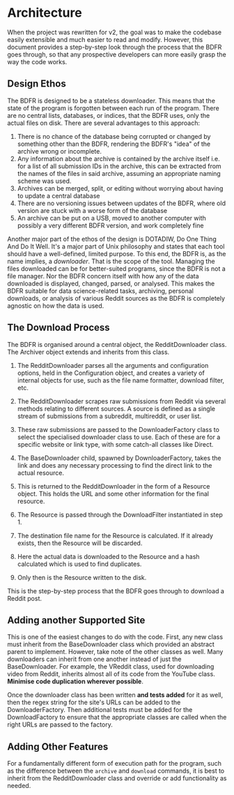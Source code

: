 # Architecture

When the project was rewritten for v2, the goal was to make the codebase easily extensible and much easier to read and modify. However, this document provides a step-by-step look through the process that the BDFR goes through, so that any prospective developers can more easily grasp the way the code works.

## Design Ethos

The BDFR is designed to be a stateless downloader. This means that the state of the program is forgotten between each run of the program. There are no central lists, databases, or indices, that the BDFR uses, only the actual files on disk. There are several advantages to this approach:

  1. There is no chance of the database being corrupted or changed by something other than the BDFR, rendering the BDFR's "idea" of the archive wrong or incomplete.
  2. Any information about the archive is contained by the archive itself i.e. for a list of all submission IDs in the archive, this can be extracted from the names of the files in said archive, assuming an appropriate naming scheme was used.
  3. Archives can be merged, split, or editing without worrying about having to update a central database
  4. There are no versioning issues between updates of the BDFR, where old version are stuck with a worse form of the database
  5. An archive can be put on a USB, moved to another computer with possibly a very different BDFR version, and work completely fine

Another major part of the ethos of the design is DOTADIW, Do One Thing And Do It Well. It's a major part of Unix philosophy and states that each tool should have a well-defined, limited purpose. To this end, the BDFR is, as the name implies, a *downloader*. That is the scope of the tool. Managing the files downloaded can be for better-suited programs, since the BDFR is not a file manager. Nor the BDFR concern itself with how any of the data downloaded is displayed, changed, parsed, or analysed. This makes the BDFR suitable for data science-related tasks, archiving, personal downloads, or analysis of various Reddit sources as the BDFR is completely agnostic on how the data is used.

## The Download Process

The BDFR is organised around a central object, the RedditDownloader class. The Archiver object extends and inherits from this class.

  1. The RedditDownloader parses all the arguments and configuration options, held in the Configuration object, and creates a variety of internal objects for use, such as the file name formatter, download filter, etc. 
  
  2. The RedditDownloader scrapes raw submissions from Reddit via several methods relating to different sources. A source is defined as a single stream of submissions from a subreddit, multireddit, or user list.

  3. These raw submissions are passed to the DownloaderFactory class to select the specialised downloader class to use. Each of these are for a specific website or link type, with some catch-all classes like Direct. 

  4. The BaseDownloader child, spawned by DownloaderFactory, takes the link and does any necessary processing to find the direct link to the actual resource. 

  5. This is returned to the RedditDownloader in the form of a Resource object. This holds the URL and some other information for the final resource.

  6. The Resource is passed through the DownloadFilter instantiated in step 1.
  
  7. The destination file name for the Resource is calculated. If it already exists, then the Resource will be discarded.

  8. Here the actual data is downloaded to the Resource and a hash calculated which is used to find duplicates.

  9. Only then is the Resource written to the disk.

This is the step-by-step process that the BDFR goes through to download a Reddit post.

## Adding another Supported Site

This is one of the easiest changes to do with the code. First, any new class must inherit from the BaseDownloader class which provided an abstract parent to implement. However, take note of the other classes as well. Many downloaders can inherit from one another instead of just the BaseDownloader. For example, the VReddit class, used for downloading video from Reddit, inherits almost all of its code from the YouTube class. **Minimise code duplication wherever possible**.

Once the downloader class has been written **and tests added** for it as well, then the regex string for the site's URLs can be added to the DownloaderFactory. Then additional tests must be added for the DownloadFactory to ensure that the appropriate classes are called when the right URLs are passed to the factory.

## Adding Other Features

For a fundamentally different form of execution path for the program, such as the difference between the `archive` and `download` commands, it is best to inherit from the RedditDownloader class and override or add functionality as needed.
